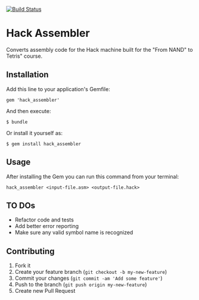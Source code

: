 [![Build Status](https://travis-ci.org/Fuffi/hack-assembler.svg?branch=master)](https://travis-ci.org/Fuffi/hack-assembler)

# Hack Assembler

Converts assembly code for the Hack machine built for the "From NAND" to Tetris" course.

## Installation

Add this line to your application's Gemfile:

    gem 'hack_assembler'

And then execute:

    $ bundle

Or install it yourself as:

    $ gem install hack_assembler

## Usage

After installing the Gem you can run this command from your terminal:

    hack_assembler <input-file.asm> <output-file.hack>

## TO DOs

* Refactor code and tests
* Add better error reporting
* Make sure any valid symbol name is recognized


## Contributing

1. Fork it
2. Create your feature branch (`git checkout -b my-new-feature`)
3. Commit your changes (`git commit -am 'Add some feature'`)
4. Push to the branch (`git push origin my-new-feature`)
5. Create new Pull Request
